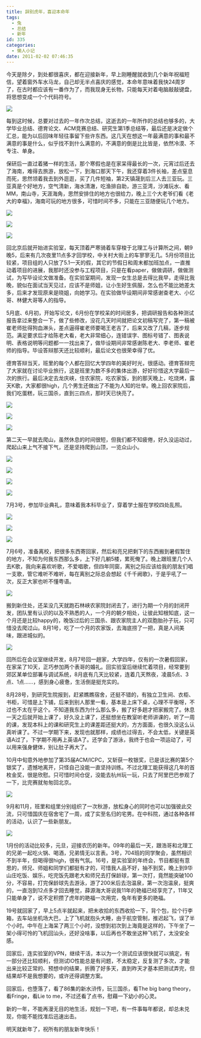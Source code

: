 ```yaml
---
title: 辞别虎年，喜迎本命年
tags:
  - 兔
  - 总结
  - 新年
id: 335
categories:
  - 懒人小记
date: 2011-02-02 07:46:35
---
```


今天是除夕，到处都很喜庆，都在迎接新年，早上刚睡醒就收到几个新年祝福短信，望着窗外车水马龙，自己却无半点喜庆的感觉，本命年意味着我快24周岁了，在古时都应该有一番作为了，而我现身无长物，只能每天对着电脑敲敲键盘，将思想变成一个个代码符号。

![](http://lh6.googleusercontent.com/_Npc6IElQ2gU/TUjPfAihKbI/AAAAAAAAAHA/L8upu0aHOhY/s640/home.jpg)

<!--more-->

每到这时候，总要对过去的一年作次总结，这逝去的一年所作的总结也够多的，大学毕业总结、德育论文、ACM竞赛总结、研究生第1季总结等，最后还是决定做个汇总，能为以后回味年轻往事留下些许东西。这几天在想这一年最满意的事和最不满意的事是什么，似乎找不到什么满意的，不满意的倒是比比皆是，依然冷漠、不专注、单身。

保研后一直过着猪一样的生活，那个寒假也是在家呆得最长的一次，元宵过后还去了海南，难得去旅游，放松一下，到海口那天下午，我还穿着3件长袖，差点窒息而死，思然领着我去到外逛逛，买了几件短袖，第2天镇晟到后三人去三亚玩。三亚真是个好地方，空气清新，海水清澈，吃渔排自助，游三亚湾，沙滩玩水、看MM，南山寺，天涯海角，思然安排住的地方也很给力，晚上三个大老爷们看《老大的幸福》，海南可玩的地方很多，可惜时间不多，只能在三亚随便玩几个地方。

![](http://lh4.googleusercontent.com/_Npc6IElQ2gU/TUkHwI6WOUI/AAAAAAAAAH8/VOQfgZHvxmY/s640/2010_nss.jpg)

![](http://lh6.googleusercontent.com/_Npc6IElQ2gU/TUkHv3ZhvXI/AAAAAAAAAH4/Eb5CMY4Ky3o/s640/2010_mm.jpg)

![](http://lh6.googleusercontent.com/_Npc6IElQ2gU/TUkIC8bZb7I/AAAAAAAAAIU/mPBrxrPGjD8/s640/2010_tyhj.jpg)

回北京后就开始进实验室，每天顶着严寒骑着车穿梭于北理工与计算所之间，朝9晚5，后来有几次夜里11点多才回学校，中关村大街上的车寥寥无几。5月份项目比较紧，项目组的人只放了5.1一天的假，其它的节假日和周末都加班加点，一直推动着项目的进展，我那时还没参与工程项目，只是在看paper，做做调研，做做测试，为写毕设论文做准备。在实验室期间，发现一女生总是去得比我早，走得比我晚，貌似在面试当天见过，应该不是师姐，让小生好生佩服，怎么也不能比她差太多，后来才发现原来是晓姐，向她学习。在实验做毕设期间非常感谢查老大、小亿哥、林健大哥等人的指导。

5月底、6月初，开始写论文，6月份在学校呆的时间居多，把调研报告和各种测试报告拿过来整合一下，做了些修改，没花几天时间就把论文初稿写完了，第一稿被崔老师批得狗血淋头，差点逼得崔老师要喝王老吉了，后来又改了几稿，逐步规范。满足要求后才给陈老大看，老大非常细心，连错误字、图标号错了、图表说明、表格说明等问题都一一找出来了，做毕设期间非常感谢陈老大、李老师、崔老师的指导。毕设答辩那天还比较顺利，最后论文也很荣幸得了优。

德育答辩当天，班里的每个人都在回忆大学四年的美好时光，很感动。德育答辩完了大家就在讨论毕业旅行，这是班里为数不多的集体出游，好好珍惜这大学最后一次的旅行。最后决定去龙庆峡，住农家院，吃农家饭，到的那天晚上，吃烧烤，露天K歌，大家都很high，几个男生还做出了不能为人知的壮举。晚上回农家院后，我们吃蛋糕，玩三国杀，直到三四点，那时天已快亮了。

![](http://lh3.googleusercontent.com/_Npc6IElQ2gU/TUkHw436hlI/AAAAAAAAAII/i-kSf8yGE1M/s640/2010_sk.jpg)

![](http://lh3.googleusercontent.com/_Npc6IElQ2gU/TUkHPX00YRI/AAAAAAAAAHs/48fhiH2vK7E/s640/2010_kg.jpg)

![](http://lh5.googleusercontent.com/_Npc6IElQ2gU/TUkHw0cQUJI/AAAAAAAAAIE/ptzN8MFhcDA/s720/2010_s1.jpg)

第二天一早就去爬山，虽然休息的时间很短，但我们都不知疲倦，好久没运动过，爬起山来上气不接下气，还是坚持爬到山顶，一览众山小。

![](http://lh6.googleusercontent.com/_Npc6IElQ2gU/TUkHPbGn-wI/AAAAAAAAAHw/1v6B9H7jWq4/s720/2010_lqx.jpg)

![](http://lh4.googleusercontent.com/_Npc6IElQ2gU/TUkHO7PbjZI/AAAAAAAAAHg/2HS1h5L3ZAk/s720/2010_ds.jpg)

![](http://lh5.googleusercontent.com/_Npc6IElQ2gU/TUkG0v9VIvI/AAAAAAAAAHY/6zVw_K22Kek/s576/2010_df.jpg)

![](http://lh4.googleusercontent.com/_Npc6IElQ2gU/TUkICxy3vuI/AAAAAAAAAIQ/Jh7spxd54zM/s720/2010_tree.jpg)

7月3号，参加毕业典礼，意味着我本科毕业了，穿着学士服在学校四处乱照。

![](http://lh4.googleusercontent.com/_Npc6IElQ2gU/TUkG0aFl9cI/AAAAAAAAAHM/n13T5e0wH1k/s720/2010_by_dm.jpg)

![](http://lh4.googleusercontent.com/_Npc6IElQ2gU/TUkG0W0pqzI/AAAAAAAAAHQ/m7J_A6JUSlQ/s576/2010_by_zj.jpg)

![](http://lh3.googleusercontent.com/_Npc6IElQ2gU/TUkG0fCc6MI/AAAAAAAAAHU/fQi43weNPPg/s576/2010_by_zxhy.jpg)

7月6号，准备离校，把很多东西寄回家，然后和亮兄把剩下的东西搬到暑假暂住的地方，不知为何我东西那么多，上下好几躺5楼，累死俺了。晚上跟班里几个人去K歌，我向来喜欢听歌，不爱唱歌，但四年同窗，离别之际应该给我的朋友们唱一支歌，管它难听不难听，每在离别之际总会想起《千千阙歌》，于是乎吼了一次，反正大家也听不懂粤语。

![](http://lh3.googleusercontent.com/_Npc6IElQ2gU/TUkIC_CqAbI/AAAAAAAAAIY/k0eudeOjHcQ/s720/2010_ws.jpg)

搬到新住处，还呆没几天就跑石林峡农家院封闭去了，进行为期一个月的封闭开发，团队里有认识的以及不熟悉的人，一个月的朝夕相处，让彼此知根知底，这一个月还是比较happy的，晚饭过后的三国杀、跟农家院主人的双胞胎孙子玩，只可惜没去爬过山。8月1号，吃了一个月的农家饭，去海底捞了一把，真是人间美味，跟进城似的。

![](http://lh3.googleusercontent.com/_Npc6IElQ2gU/TUkHPGYduOI/AAAAAAAAAHk/7ChNeFfva44/s720/2010_fbkf.jpg)

回所后在会议室继续开发，8月7号回一趟家，大学四年，仅有的一次暑假回家，在家呆了10天，正巧参加两个表哥的婚礼。回实验室后继续忙着项目，经常要到郊区某单位部署与调试系统，8月底有几天比较紧，连着几天熬夜，凌晨5点、3点、1点……，感到身心疲惫，生活倒是挺充实的。

8月28号，到研究生院报到，赶紧瞧瞧宿舍，还挺不错的，有独立卫生间、衣柜、书柜，可惜是上下铺，后来到别人那里一看，基本是上床下桌，心理不平衡呀，不过也不太在乎这个。不知道我东西为什么那么多，搬了好多趟才把家搬完了。休息一天之后就开始上课了，好久没上课了，还挺想坐在教室听老师讲课的，听了一周的课，发现本科上的课和研究生上的课差距还挺大的，方方面面，也很久没这么认真听课了。不过一学期下来，发现也就那样，成绩也过得去，不会太低，关键是英语A过了，下学期不用再上英语A了。还学会了游泳，我终于也会一项运动了，可以用来强身健体，别让肚子再大了。

10月中旬意外地参加了第35届ACM/ICPC，又斩获一枚银奖，已是该比赛的第5个银奖了，遗憾地离开，只怪自己没能一直坚持训练。不过北理工能获得这几年的首枚金奖，很是欣慰。只可惜时间仓促，没能去杭州玩一玩，只去了阿里巴巴参观了一下，比完赛就匆匆回北京。

![](http://lh3.googleusercontent.com/_Npc6IElQ2gU/TUkG0KuBdgI/AAAAAAAAAHI/P4g4Z-NDnXs/s720/2010_albb.jpg)

9月和11月，班里和组里分别组织了一次秋游，放松身心的同时也可以加强彼此交流，只可惜国庆在宿舍宅了一周，成了实至名归的宅男。在中科院，通过各种各样的活动，认识了一些新朋友。

![](http://lh5.googleusercontent.com/_Npc6IElQ2gU/TUkHwQkuhSI/AAAAAAAAAIA/VsnhBKbKHgQ/s720/2010_qy.jpg)

1月份的活动比较多，元旦，迎接农历的新年。09年的最后一天，跟浩哥和北理工的兄弟一起吃火锅、喝酒，兄弟情无以言表。3号，704班的同学聚会，虽然相识不到半年，但喝得很high，很有气氛。16号，是实验室的年终会，节目都挺有意思的，师兄、师姐和同学们都挺有才的，可惜我人品不好，抽不到奖，晚上到9华山庄吃饭、娱乐，吃完饭先跟老大和师兄去打保龄球，第一次打，竟然能突破100分，不容易，打完保龄球先去游泳，游了200米后去泡温泉，第一次泡温泉，挺爽的，一直泡到12点多才回去睡觉，薛源海大哥说我11年的艳福已经享完了，11年又只能单身了，说不定积攒了虎年的艳福一次用完，兔年有更多的艳福。

19号就回家了，早上5点半就起来，把未收拾的东西收拾一下，背个包，拉个行李箱，去车站坐机场大巴，上了飞机就抱头大睡，由于航空管制，推迟起飞，误了半个小时。中午在上海呆了两三个小时，没想到初次到上海竟是这样的，下午坐了一架小得可怜的飞机回汕头，还好没啥事，以后再也不敢坐这种飞机了，太没安全感。

回家后，连实验室的VPN，继续干活，本以为一个测试应该很快就可以搞定，有一部分还比较顺利，但测试IO性能总是有问题，不太稳定，反复测了多次，才能出来比较正常的、预想中的结果，折腾了好多天，直到昨天才基本把测试弄完，但结果却不是我想要的，或许还得调整方案。

回家后，也堕落了，看了86集的新水浒传，玩三国杀，看The big bang theory，看Fringe，看Lie to me，不过还看了点书，慰藉一下幼小的心灵。

新的一年，不能再漫无目的地生活，规划一下吧，有一件事每年都说，却总未兑现，你能不能找准后迅速出击。

明天就新年了，祝所有的朋友新年快乐！
